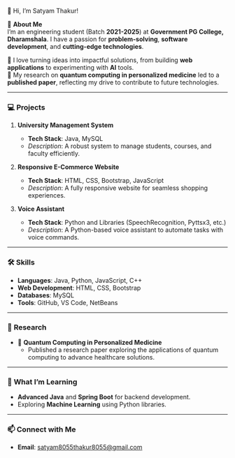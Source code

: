 
 👋 Hi, I’m Satyam Thakur!  

 🚀 **About Me**  
I’m an engineering student (Batch **2021-2025**) at **Government PG College, Dharamshala**. I have a passion for **problem-solving**, **software development**, and **cutting-edge technologies**.  

🔹 I love turning ideas into impactful solutions, from building **web applications** to experimenting with **AI** tools.  
🔹 My research on **quantum computing in personalized medicine** led to a **published paper**, reflecting my drive to contribute to future technologies.  

---

### 💻 **Projects**  

1. **University Management System**  
   - **Tech Stack**: Java, MySQL  
   - *Description*: A robust system to manage students, courses, and faculty efficiently.  

2. **Responsive E-Commerce Website**  
   - **Tech Stack**: HTML, CSS, Bootstrap, JavaScript  
   - *Description*: A fully responsive website for seamless shopping experiences.  

3. **Voice Assistant**  
   - **Tech Stack**: Python and Libraries (SpeechRecognition, Pyttsx3, etc.)  
   - *Description*: A Python-based voice assistant to automate tasks with voice commands.  

---

### 🛠️ **Skills**  

- **Languages**: Java, Python, JavaScript, C++ 
- **Web Development**: HTML, CSS, Bootstrap  
- **Databases**: MySQL  
- **Tools**: GitHub, VS Code, NetBeans

---

### 📄 **Research**  
- 📝 **Quantum Computing in Personalized Medicine**  
   - Published a research paper exploring the applications of quantum computing to advance healthcare solutions.  

---

### 🌱 **What I’m Learning**  
- **Advanced Java** and **Spring Boot** for backend development.  
- Exploring **Machine Learning** using Python libraries.  

---

### 📫 **Connect with Me**  

- **Email**: satyam8055thakur8055@gmail.com 

